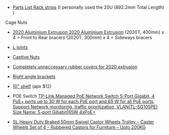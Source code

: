 - [Parts List Rack strips](https://www.amazon.co.uk/dp/B07R81MBPZ?ref=ppx_yo2ov_dt_b_fed_asin_title&th=1) (I personally used the 20U (892.2mm Total Length) )

Cage Nuts

- [2020 Aluminium Extrusion 2020 Aluminium Extrusion](https://vi.aliexpress.com/item/1005005893301224.html?spm=a2g0o.order_list.order_list_main.102.75971802QPCb3Y&gatewayAdapt=glo2vnm) (2020T, 400mm) x 4 = Front to Rear bracers (2020T, 300mm) x 4 = Sideways bracers

- [L joints](https://vi.aliexpress.com/item/1005006415197962.html?spm=a2g0o.order_list.order_list_main.71.75971802QPCb3Y&gatewayAdapt=glo2vnm)

- [Captive Nuts](https://vi.aliexpress.com/item/1005007383347166.html?spm=a2g0o.order_list.order_list_main.138.75971802QPCb3Y&gatewayAdapt=glo2vnm)

- [Completely unneccessary rubber covers for 2020 extrusion](https://vi.aliexpress.com/item/1005001683499330.html?spm=a2g0o.order_list.order_list_main.56.75971802QPCb3Y&gatewayAdapt=glo2vnm)

- [Right angle brackets](https://vi.aliexpress.com/item/1005007349855293.html?spm=a2g0o.order_list.order_list_main.133.75971802QPCb3Y&gatewayAdapt=glo2vnm)

- [10" shelf](https://www.amazon.co.uk/dp/B08XJXKX4R?ref=ppx_yo2ov_dt_b_fed_asin_title&th=1)  (apx $12)

- POE Switch [TP-Link Managed PoE Network Switch 5-Port Gigabit, 4 PoE+ ports up to 30 W for each PoE port and 65 W for all PoE ports, Support Network monitoring, traffic prioritization, VLAN(TL-SG105PE) Size Name: 5-port Gibabit|65W 4xPoE+](https://www.amazon.co.uk/dp/B08DVFMCK4?ref=ppx_yo2ov_dt_b_fed_asin_title&th=1)

- [SL Heavy Duty Braked 50mm Swivel Castor Wheels Trolley – Caster Wheels Set of 4 – Rubbered Castors for Furniture – Upto 200KG](https://www.amazon.co.uk/dp/B01MT3DZ73?ref_=ppx_hzsearch_conn_dt_b_fed_asin_title_1)
